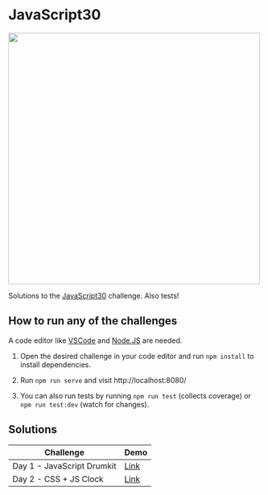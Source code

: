 # JavaScript30

<img src="https://javascript30.com/images/JS3-social-share.png" width="500" />

Solutions to the [JavaScript30](https://javascript30.com/) challenge. Also tests!

## How to run any of the challenges

A code editor like [VSCode](https://code.visualstudio.com/) and [Node.JS](https://nodejs.org/es/) are needed.

1. Open the desired challenge in your code editor and run `npm install` to install dependencies.

2. Run `npm run serve` and visit http://localhost:8080/

3. You can also run tests by running `npm run test` (collects coverage) or `npm run test:dev` (watch for changes).

## Solutions

| Challenge | Demo |
| ----------- | ----------- |
| Day 1 - JavaScript Drumkit | [Link](https://leonelmarianog.github.io/javascript30-challenge/01-javascript-drum-kit/index.html) |
| Day 2 - CSS + JS Clock | [Link](https://leonelmarianog.github.io/javascript30-challenge/02-css-js-clock/index.html) |


